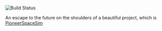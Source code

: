 ![Build Status](https://travis-ci.com/mike-f1/pioneer.svg?branch=experiments)

An escape to the future on the shoulders of a beautiful project, which is [PioneerSpaceSim](http://pioneerspacesim.net/)

